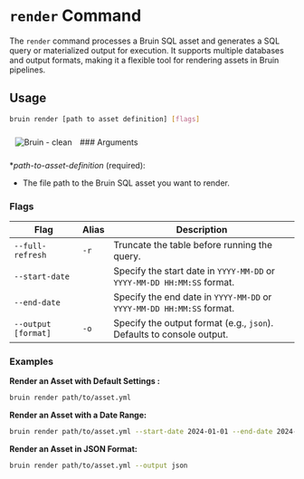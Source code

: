# `render` Command

The `render` command processes a Bruin SQL asset and generates a SQL query or materialized output for execution. 
It supports multiple databases and output formats, making it a flexible tool for rendering assets in Bruin pipelines.

## Usage

```bash
bruin render [path to asset definition] [flags]
```
<img alt="Bruin - clean" src="/render.gif" style="margin: 10px;" />
### Arguments

**path-to-asset-definition* (required):
- The file path to the Bruin SQL asset you want to render.


### Flags

| Flag               | Alias | Description                                                           |
|--------------------|-------|-----------------------------------------------------------------------|
| `--full-refresh`   | `-r`  | Truncate the table before running the query.                          |
| `--start-date`     |       | Specify the start date in `YYYY-MM-DD` or `YYYY-MM-DD HH:MM:SS` format.|
| `--end-date`       |       | Specify the end date in `YYYY-MM-DD` or `YYYY-MM-DD HH:MM:SS` format. |
| `--output [format]`| `-o`  | Specify the output format (e.g., `json`). Defaults to console output.  |


### Examples

**Render an Asset with Default Settings :**

```bash
bruin render path/to/asset.yml
```
**Render an Asset with a Date Range:**
```bash
bruin render path/to/asset.yml --start-date 2024-01-01 --end-date 2024-01-31
```
**Render an Asset in JSON Format:**
```bash
bruin render path/to/asset.yml --output json
```

